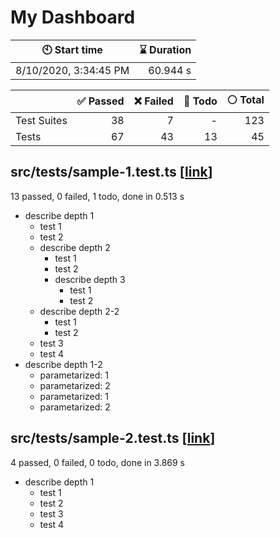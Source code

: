 # My Dashboard


| :clock10: Start time | :hourglass: Duration |
| --- | ---: |
|8/10/2020, 3:34:45 PM|60.944 s|

| | :white_check_mark: Passed | :x: Failed | :construction: Todo | :white_circle: Total |
| --- | ---: | ---: | ---:| ---: |
|Test Suites|38|7|-|123|
|Tests|67|43|13|45|

## src/__tests__/sample-1.test.ts [[link](https://github.com/mshrtsr/jest-md-dashboard/blob/main/src/__tests__/sample-1.test.ts)]

13 passed, 0 failed, 1 todo, done in 0.513 s

- describe depth 1
  - test 1
  - test 2
  - describe depth 2
    - test 1
    - test 2
    - describe depth 3
      - test 1
      - test 2
  - describe depth 2-2
    - test 1
    - test 2
  - test 3
  - test 4
- describe depth 1-2
  - parametarized: 1
  - parametarized: 2
  - parametarized: 1
  - parametarized: 2

## src/__tests__/sample-2.test.ts [[link](https://github.com/mshrtsr/jest-md-dashboard/blob/main/src/__tests__/sample-2.test.ts)]

4 passed, 0 failed, 0 todo, done in 3.869 s

- describe depth 1
  - test 1
  - test 2
  - test 3
  - test 4

